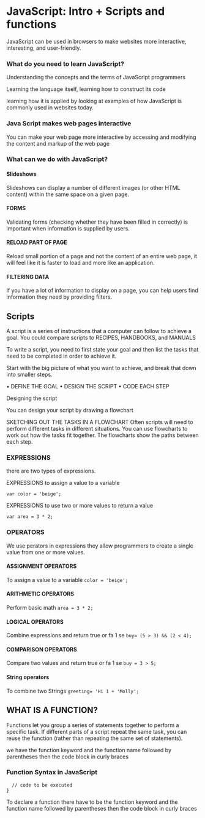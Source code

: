 # JavaScript: Intro + Scripts and functions
JavaScript can be used in browsers to make websites more interactive,
interesting, and user-friendly.

### What do you need to learn JavaScript?

Understanding the concepts and the terms of JavaScript
programmers

Learning the language itself, learning how to construct its code

learning how it is applied by looking at examples of how JavaScript is commonly used in websites today.

### Java Script makes web pages interactive

You can make your web page more interactive by accessing and modifying the content and markup of the web page

### What can we do with JavaScript?

#### Slideshows
Slideshows can display a number of different images (or other HTML content) within the same space on a given page.

#### FORMS

Validating forms (checking whether they have been filled in correctly) is important when information is supplied by users.

#### RELOAD PART OF PAGE

Reload small portion of a page and not the content of an entire web page, it will feel like it is faster to load and more like an application.

#### FILTERING DATA

If you have a lot of information to display on a page, you can help users find information they need by providing filters.




## Scripts

A script is a series of instructions that a computer can follow to achieve a goal. You could compare scripts to RECIPES, HANDBOOKS, and MANUALS

To write a script, you need to first state your goal and then list the tasks that need to be completed in order to achieve it.

Start with the big picture of what you want to achieve, and break that down into smaller steps.

•	DEFINE THE GOAL
•	DESIGN THE SCRIPT
•	CODE EACH STEP


Designing the script

You can design your script by drawing a flowchart



SKETCHING OUT THE TASKS IN A FLOWCHART
Often scripts will need to perform different tasks in different situations.
You can use flowcharts to work out how the tasks fit together.
The flowcharts show the paths between each step.



### EXPRESSIONS

there are two types of expressions.

EXPRESSIONS to assign a value to a variable

`var color = 'beige';`

EXPRESSIONS to use two or more values to return a value


`var area = 3 * 2;`



### OPERATORS

We use perators in expressions they allow programmers to create a single value from one or more values.

#### ASSIGNMENT OPERATORS
To assign a value to a variable
`color = 'beige';`

#### ARITHMETIC OPERATORS
Perform basic math
`area = 3 * 2;`

#### LOGICAL OPERATORS
Combine expressions and return true or fa 1 se
`buy= (5 > 3) && (2 < 4);`


#### COMPARISON OPERATORS
Compare two values and return true or fa 1 se
`buy = 3 > 5;`



#### String operators
To combine two Strings
`greeting= 'Hi 1 + 'Molly';`



## WHAT IS A FUNCTION?

Functions let you group a series of statements together to perform a
specific task. If different parts of a script repeat the same task, you can
reuse the function (rather than repeating the same set of statements).

we have the function keyword and the function name followed by parentheses
then the code block in curly braces


### Function Syntax in JavaScript
```function name(parameter1, parameter2, parameter3) {
  // code to be executed
}
```

To declare a function there have to be the function keyword and the function name followed by parentheses then the code block in curly braces

